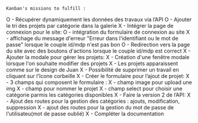     Kanban's missions to fulfill : 
O    - Récupérer dynamiquement les données des travaux via l’API
O    - Ajouter le tri des projets par catégorie dans la galerie
X    - Intégrer la page de connexion pour le site:
O        - intégration du formulaire de connexion au site
X        - affichage du message d'erreur "Erreur dans l'identifiant ou le mot de passe" lorsque le couple id/mdp n'est pas bon 
O        - Redirection vers la page du site avec des boutons d'actions lorsque le couple id/mdp est correct
X    - Ajouter la modale pour gérer les projets:
X        - Création d'une fenêtre modale lorsque l'on souhaite modifier des projets
X        - Les projets apparaissent comme sur le design de Juan
X        - Possibilité de supprimer un travail en cliquant sur l'îcone corbeille
X    - Créer le formulaire pour l’ajout de projet:
X        - 3 champs qui composent le formulaire : 
X            - champ image pour upload une img
X            - champ pour nommer le projet
X            - champ select pour choisir une catégorie parmis les catégories disponibles
X    - Faire la version 2 de l’API:
X        - Ajout des routes pour la gestion des catégories : ajouts, modification, suppression
X        - ajout des routes pour la gestion du mot de passe de l'utilisateu(mot de passe oublié)
X        - Compléter la documentation